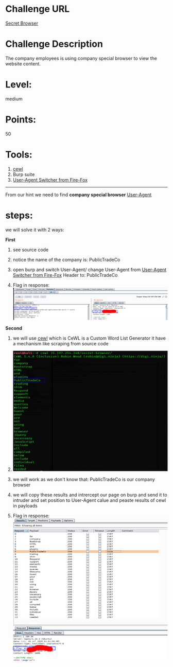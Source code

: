 
Challenge URL
===============
[Secret Browser](https://cybertalents.com/challenges/web/secret-browser)

Challenge Description
===============
The company employees is using company special browser to view the website content.

Level:
===============
medium

Points:
===============
50

Tools:
===============
1. [cewl](https://github.com/digininja/CeWL)
2. Burp suite
3. [User-Agent Switcher from Fire-Fox](https://addons.mozilla.org/en-GB/firefox/addon/user-agent-switcher-revived/?src=search)

___

From our hint we need to find **company special browser** [User-Agent](https://developer.mozilla.org/en-US/docs/Web/HTTP/Headers/User-Agent) 
# steps:

we will solve it with 2 ways: 

**First**

1. see source code 

2. notice the name of the company is: PublicTradeCo

3. open burp and switch User-Agent/ change User-Agent from [User-Agent Switcher from Fire-Fox](https://addons.mozilla.org/en-GB/firefox/addon/user-agent-switcher-revived/?src=search)  Header to: PublicTradeCo

4. Flag in response: ![](images/Secret_browser/flag.png)

**Second**

1. we will use [cewl](https://github.com/digininja/CeWL) which is CeWL is a Custom Word List Generator it have a mechanism like scraping from source code

2. ![](images/Secret_browser/cewl.png)

3. we will work as we don't know that: PublicTradeCo is our company browser

4. we will copy these results and intrercept our page on burp and send it to intruder and set position to User-Agent calue  and peaste results of cewl in payloads  

4. Flag in response: ![](images/Secret_browser/intruder.png)
